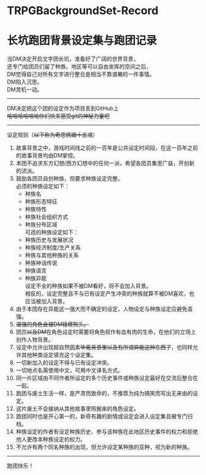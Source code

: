 # TRPGBackgroundSet-Record
# 长坑跑团背景设定集与跑团记录

当DM决定开启文字团长坑，准备好了广阔的世界背景，  
还专门给团员们留了种族、地区等可以自由发挥的空间之后，  
DM觉得自己对所有文字进行整合是相当不靠谱~~累~~的一件事情。  
DM陷入沉思。  
DM灵机一动。  

---
DM决定把这个团的设定作为项目丢到GitHub上  
~~哈哈哈哈哈哈你们快来感受git的神秘力量吧~~

---
设定规则（~~以下称为奇恩佩姆十五戒~~）
1. 故事背景之中，游戏时间线之前的一百年是公共设定时间段，在这一百年之前的故事背景均由DM掌控。
2. 本团不追求东方幻想/西方幻想中的任何一派，希望各团员集思广益，开创新的流派。
3. 鼓励各团员自创种族，但要求种族设定完整。  
   必须的种族设定如下：  
   - 种族名
   - 种族形态特征
   - 种族特性
   - 种族社会组织方式
   - 种族分布区域  
   可选的种族设定如下：  
   - 种族历史与发展状况
   - 种族经济制度/生产关系
   - 种族与其他种族的关系
   - 种族神话传说
   - 种族语言
   - 种族异能  
   设定不全的种族如果不被DM看好，将不会加入背景。  
   相反的，设定完整且不与已有设定产生冲突的种族就算不被DM喜欢，也应当被加入背景。
4. 由于本团存在异能这一强大而不确定的设定，人物设定与种族设定应避免滥强。
5. ~~滥强的角色会被DM锤爆狗头。~~
6. 团员~~以及DM~~在角色设定时需要将角色视作有血有肉的生命，在他们的立场上创作人物背景。
7. 设定中允许出现超自然因素~~毕竟背景里以及有所谓异能这种东西了~~，也同样允许其他种类设定填充这个设定集。
8. 一切新加入的设定不得与已有设定冲突。
9. 一切地点名需使用中文，可用中文译名方式。
10. 同一片区域由不同作者所设定的多个历史事件或种族设定最好在交流后整合在一起。
11. 跑团与废土生活一样，是严肃而致命的，不推荐为纯为搞笑而写出无来由的设定。
12. 这片废土不会接纳从其他故事里照搬来的角色设定。
13. 跑团同时也是开心第一的，新奇有趣的剧情或设定会进入设定集且被专门归档。
14. 种族设定的作者有设定种族历史、参与该种族在此地区历史事件的权力和拒绝他人更改本种族设定的权力。
15. 不允许有两个同名种族的出现，但允许设定某种族的亚种，视为新的种族。

---
跑团快乐！

